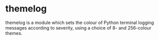 themelog
========

themelog is a module which sets the colour of Python terminal logging messages according to severity, using a choice of 8- and 256-colour themes.
